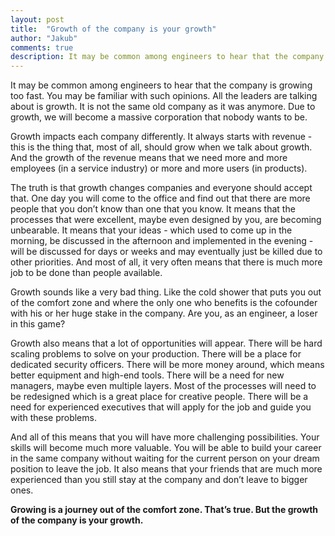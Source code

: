 ```yaml
---
layout: post
title:  "Growth of the company is your growth"
author: "Jakub"
comments: true
description: It may be common among engineers to hear that the company is growing too fast. What does the growth of the company actually mean for an engineer in startup?
---
```


It may be common among engineers to hear that the company is growing too fast. You may be familiar with such opinions. All the leaders are talking about is growth. It is not the same old company as it was anymore. Due to growth, we will become a massive corporation that nobody wants to be.

Growth impacts each company differently. It always starts with revenue - this is the thing that, most of all, should grow when we talk about growth. And the growth of the revenue means that we need more and more employees (in a service industry) or more and more users (in products).

The truth is that growth changes companies and everyone should accept that. One day you will come to the office and find out that there are more people that you don’t know than one that you know. It means that the processes that were excellent, maybe even designed by you, are becoming unbearable. It means that your ideas - which used to come up in the morning, be discussed in the afternoon and implemented in the evening - will be discussed for days or weeks and may eventually just be killed due to other priorities. And most of all, it very often means that there is much more job to be done than people available.

Growth sounds like a very bad thing. Like the cold shower that puts you out of the comfort zone and where the only one who benefits is the cofounder with his or her huge stake in the company. Are you, as an engineer, a loser in this game?

Growth also means that a lot of opportunities will appear. There will be hard scaling problems to solve on your production. There will be a place for dedicated security officers. There will be more money around, which means better equipment and high-end tools. There will be a need for new managers, maybe even multiple layers. Most of the processes will need to be redesigned which is a great place for creative people. There will be a need for experienced executives that will apply for the job and guide you with these problems.

And all of this means that you will have more challenging possibilities. Your skills will become much more valuable. You will be able to build your career in the same company without waiting for the current person on your dream position to leave the job. It also means that your friends that are much more experienced than you still stay at the company and don’t leave to bigger ones.

**Growing is a journey out of the comfort zone. That’s true. But the growth of the company is your growth.**
